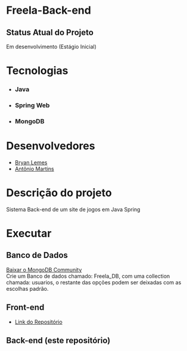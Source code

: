 # Freela-Back-end

## Status Atual do Projeto
Em desenvolvimento (Estágio Inicial)

# Tecnologias

- ### Java
- ### Spring Web
- ### MongoDB

# Desenvolvedores
  * [Bryan Lemes](https://github.com/BryanMzili)
  * [Antônio Martins](https://github.com/AntonioMartinss)
 <!-- * [Jhonatan Saraiva](https://github.com/jhojh)-->

# Descrição do projeto
Sistema Back-end de um site de jogos em Java Spring

<!--A proposta do projeto consiste em desenvolver uma aplicação de aluguel de quartos de hóteis. 
O usuário terá a capacidade de selecionar um hotel específico, escolher um quarto conforme suas preferências, definir a data e horário desejados para a locação.
Após a conclusão do processo de pagamento, o cliente receberá um código exclusivo, destinado a desbloquear a entrada do hotel, proporcionando acesso ao seu quarto reservado de maneira singular.
É importante destacar que, uma vez decorrido o prazo estipulado, o código anteriormente utilizado não possibilitará mais o acesso à porta do hotel, reforçando assim a segurança do sistema.-->

<!--## Funcionalidades do Sistema
* Busca por hotéis 
* Reservas online
* Sistema de pagamento
* Calendário e disponibilidade
* Autenticação de usuário
* Confirmação Automática via e-mail
* Geração de códigos de acesso-->

# Executar
## Banco de Dados
[Baixar o MongoDB Community](https://www.mongodb.com/try/download/community)
<br>
Crie um Banco de dados chamado: Freela_DB, com uma collection chamada: usuarios, o restante das opções podem ser deixadas com as escolhas padrão.

## Front-end
  * [Link do Repositório](https://github.com/AntonioMartinss/freela_front)
    
## Back-end (este repositório)



